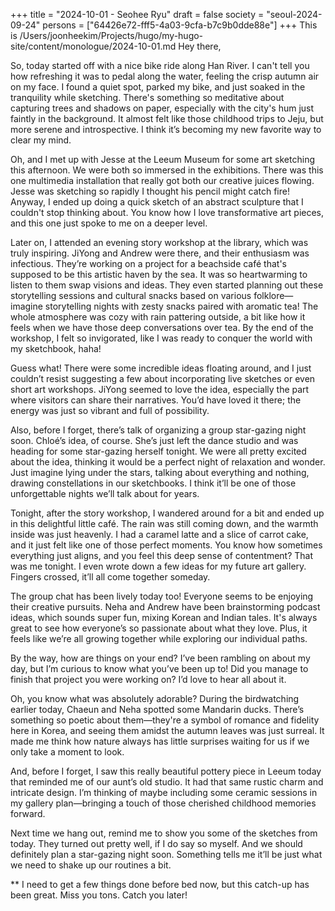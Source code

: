 +++
title = "2024-10-01 - Seohee Ryu"
draft = false
society = "seoul-2024-09-24"
persons = ["64426e72-fff5-4a03-9cfa-b7c9b0dde88e"]
+++
This is /Users/joonheekim/Projects/hugo/my-hugo-site/content/monologue/2024-10-01.md
Hey there,

So, today started off with a nice bike ride along Han River. I can't tell you how refreshing it was to pedal along the water, feeling the crisp autumn air on my face. I found a quiet spot, parked my bike, and just soaked in the tranquility while sketching. There's something so meditative about capturing trees and shadows on paper, especially with the city's hum just faintly in the background. It almost felt like those childhood trips to Jeju, but more serene and introspective. I think it’s becoming my new favorite way to clear my mind.

Oh, and I met up with Jesse at the Leeum Museum for some art sketching this afternoon. We were both so immersed in the exhibitions. There was this one multimedia installation that really got both our creative juices flowing. Jesse was sketching so rapidly I thought his pencil might catch fire! Anyway, I ended up doing a quick sketch of an abstract sculpture that I couldn't stop thinking about. You know how I love transformative art pieces, and this one just spoke to me on a deeper level.

Later on, I attended an evening story workshop at the library, which was truly inspiring. JiYong and Andrew were there, and their enthusiasm was infectious. They’re working on a project for a beachside café that's supposed to be this artistic haven by the sea. It was so heartwarming to listen to them swap visions and ideas. They even started planning out these storytelling sessions and cultural snacks based on various folklore—imagine storytelling nights with zesty snacks paired with aromatic tea! The whole atmosphere was cozy with rain pattering outside, a bit like how it feels when we have those deep conversations over tea. By the end of the workshop, I felt so invigorated, like I was ready to conquer the world with my sketchbook, haha!

Guess what! There were some incredible ideas floating around, and I just couldn’t resist suggesting a few about incorporating live sketches or even short art workshops. JiYong seemed to love the idea, especially the part where visitors can share their narratives. You’d have loved it there; the energy was just so vibrant and full of possibility.

Also, before I forget, there’s talk of organizing a group star-gazing night soon. Chloé’s idea, of course. She’s just left the dance studio and was heading for some star-gazing herself tonight. We were all pretty excited about the idea, thinking it would be a perfect night of relaxation and wonder. Just imagine lying under the stars, talking about everything and nothing, drawing constellations in our sketchbooks. I think it’ll be one of those unforgettable nights we’ll talk about for years.

Tonight, after the story workshop, I wandered around for a bit and ended up in this delightful little café. The rain was still coming down, and the warmth inside was just heavenly. I had a caramel latte and a slice of carrot cake, and it just felt like one of those perfect moments. You know how sometimes everything just aligns, and you feel this deep sense of contentment? That was me tonight. I even wrote down a few ideas for my future art gallery. Fingers crossed, it’ll all come together someday.

The group chat has been lively today too! Everyone seems to be enjoying their creative pursuits. Neha and Andrew have been brainstorming podcast ideas, which sounds super fun, mixing Korean and Indian tales. It's always great to see how everyone’s so passionate about what they love. Plus, it feels like we’re all growing together while exploring our individual paths.

By the way, how are things on your end? I’ve been rambling on about my day, but I’m curious to know what you’ve been up to! Did you manage to finish that project you were working on? I’d love to hear all about it. 

Oh, you know what was absolutely adorable? During the birdwatching earlier today, Chaeun and Neha spotted some Mandarin ducks. There’s something so poetic about them—they're a symbol of romance and fidelity here in Korea, and seeing them amidst the autumn leaves was just surreal. It made me think how nature always has little surprises waiting for us if we only take a moment to look.

And, before I forget, I saw this really beautiful pottery piece in Leeum today that reminded me of our aunt’s old studio. It had that same rustic charm and intricate design. I’m thinking of maybe including some ceramic sessions in my gallery plan—bringing a touch of those cherished childhood memories forward.

Next time we hang out, remind me to show you some of the sketches from today. They turned out pretty well, if I do say so myself. And we should definitely plan a star-gazing night soon. Something tells me it’ll be just what we need to shake up our routines a bit.

**
I need to get a few things done before bed now, but this catch-up has been great. Miss you tons. Catch you later!

